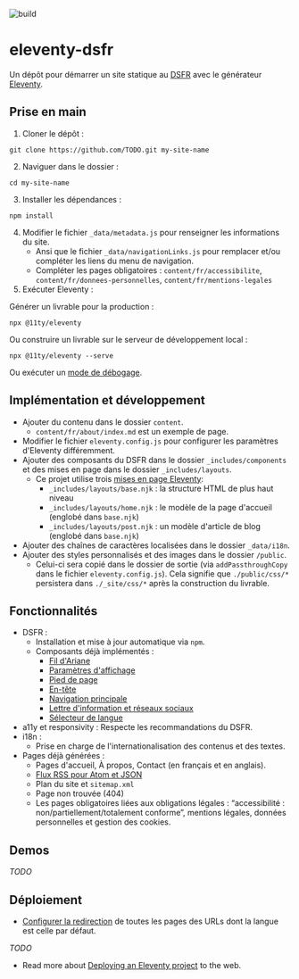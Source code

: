 ![build](https://img.shields.io/github/actions/workflow/status/codegouvfr/eleventy-dsfr/11ty-gh-pages.yml?label=deployed%20to%20gh-pages)

# eleventy-dsfr

Un dépôt pour démarrer un site statique au [DSFR](https://www.systeme-de-design.gouv.fr/) avec le
générateur [Eleventy](https://www.11ty.dev/).

## Prise en main

1. Cloner le dépôt :

```
git clone https://github.com/TODO.git my-site-name
```

2. Naviguer dans le dossier :

```
cd my-site-name
```

3. Installer les dépendances :

```
npm install
```

4. Modifier le fichier `_data/metadata.js` pour renseigner les informations du site.
    - Ansi que le fichier `_data/navigationLinks.js` pour remplacer et/ou compléter les liens du menu de navigation.
    - Compléter les pages obligatoires : `content/fr/accessibilite`, `content/fr/donnees-personnelles`, `content/fr/mentions-legales`
5. Exécuter Eleventy :

Générer un livrable pour la production :

```
npx @11ty/eleventy
```

Ou construire un livrable sur le serveur de développement local :

```
npx @11ty/eleventy --serve
```

Ou exécuter un [mode de débogage](https://www.11ty.dev/docs/debugging/).

## Implémentation et développement

- Ajouter du contenu dans le dossier `content`.
    - `content/fr/about/index.md` est un exemple de page.
- Modifier le fichier `eleventy.config.js` pour configurer les paramètres d'Eleventy différemment.
- Ajouter des composants du DSFR dans le dossier `_includes/components` et des mises en page dans le
  dossier `_includes/layouts`.
  - Ce projet utilise trois [mises en page Eleventy](https://www.11ty.dev/docs/layouts/):
    - `_includes/layouts/base.njk` : la structure HTML de plus haut niveau
    - `_includes/layouts/home.njk` : le modèle de la page d'accueil (englobé dans `base.njk`)
    - `_includes/layouts/post.njk` : un modèle d'article de blog (englobé dans `base.njk`)
- Ajouter des chaînes de caractères localisées dans le dossier `_data/i18n`.
- Ajouter des styles personnalisés et des images dans le dossier `/public`.
    - Celui-ci sera copié dans le dossier de sortie (via `addPassthroughCopy` dans le fichier `eleventy.config.js`).
      Cela signifie que `./public/css/*` persistera dans `./_site/css/*` après la construction du livrable.

## Fonctionnalités

- DSFR :
  - Installation et mise à jour automatique via `npm`.
  - Composants déjà implémentés :
    - [Fil d'Ariane](https://www.systeme-de-design.gouv.fr/elements-d-interface/composants/fil-d-ariane)
    - [Paramètres d'affichage](https://www.systeme-de-design.gouv.fr/elements-d-interface/composants/parametre-d-affichage)
    - [Pied de page](https://www.systeme-de-design.gouv.fr/elements-d-interface/composants/pied-de-page)
    - [En-tête](https://www.systeme-de-design.gouv.fr/elements-d-interface/composants/en-tete)
    - [Navigation principale](https://www.systeme-de-design.gouv.fr/elements-d-interface/composants/navigation-principale)
    - [Lettre d'information et réseaux sociaux](https://www.systeme-de-design.gouv.fr/elements-d-interface/composants/lettre-d-information-et-reseaux-sociaux)
    - [Sélecteur de langue](https://www.systeme-de-design.gouv.fr/elements-d-interface/composants/selecteur-de-langue)
- a11y et responsivity : Respecte les recommandations du DSFR.
- i18n :
  - Prise en charge de l'internationalisation des contenus et des textes.
- Pages déjà générées :
    - Pages d'accueil, À propos, Contact (en français et en anglais).
    - [Flux RSS pour Atom et JSON](https://www.11ty.dev/docs/plugins/rss/)
    - Plan du site et `sitemap.xml`
    - Page non trouvée (404)
    - Les pages obligatoires liées aux obligations légales : “accessibilité : non/partiellement/totalement conforme”, mentions légales, données personnelles et gestion des cookies.

## Demos

_TODO_

## Déploiement

- [Configurer la redirection](https://www.11ty.dev/docs/i18n/#distinct-urls-using-implied-default-language)
  de toutes les pages des URLs dont la langue est celle par défaut.
  
_TODO_

- Read more about [Deploying an Eleventy project](https://www.11ty.dev/docs/deployment/) to the web.
